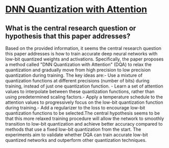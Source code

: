 # [DNN Quantization with Attention](https://arxiv.org/abs/2103.13322)

## What is the central research question or hypothesis that this paper addresses?

Based on the provided information, it seems the central research question this paper addresses is how to train accurate deep neural networks with low-bit quantized weights and activations. Specifically, the paper proposes a method called "DNN Quantization with Attention" (DQA) to relax the quantization and gradually move from high precision to low precision quantization during training. The key ideas are:- Use a mixture of quantization functions at different precisions (number of bits) during training, instead of just one quantization function. - Learn a set of attention values to interpolate between these quantization functions, rather than using predetermined scaling factors.- Apply a temperature schedule to the attention values to progressively focus on the low-bit quantization function during training.- Add a regularizer to the loss to encourage low-bit quantization functions to be selected.The central hypothesis seems to be that this more relaxed training procedure will allow the network to smoothly transition to low-bit quantization and achieve better accuracy compared to methods that use a fixed low-bit quantization from the start. The experiments aim to validate whether DQA can train accurate low-bit quantized networks and outperform other quantization techniques.
